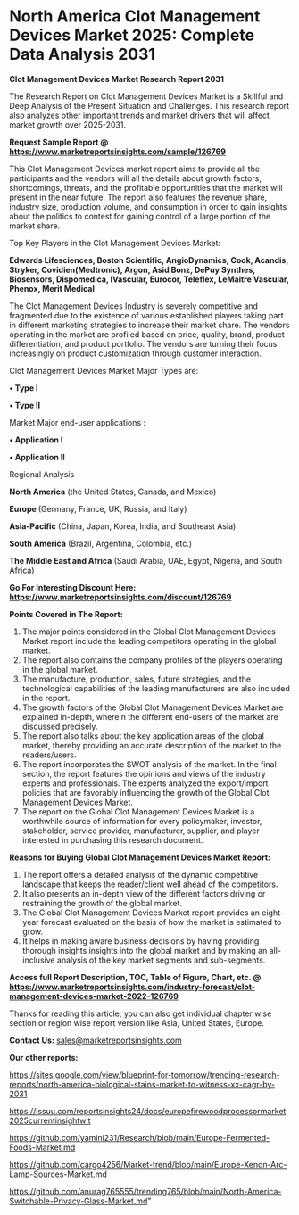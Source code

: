 # North America Clot Management Devices Market 2025: Complete Data Analysis 2031

<strong>Clot Management Devices Market Research Report 2031</strong>

The Research Report on Clot Management Devices Market is a Skillful and Deep Analysis of the Present Situation and Challenges. This research report also analyzes other important trends and market drivers that will affect market growth over 2025-2031.

<strong>Request Sample Report @ <a href=https://www.marketreportsinsights.com/sample/126769>https://www.marketreportsinsights.com/sample/126769</a></strong>

This Clot Management Devices market report aims to provide all the participants and the vendors will all the details about growth factors, shortcomings, threats, and the profitable opportunities that the market will present in the near future. The report also features the revenue share, industry size, production volume, and consumption in order to gain insights about the politics to contest for gaining control of a large portion of the market share.

Top Key Players in the Clot Management Devices Market:

<strong>Edwards Lifesciences, Boston Scientific, AngioDynamics, Cook, Acandis, Stryker, Covidien(Medtronic), Argon, Asid Bonz, DePuy Synthes, Biosensors, Dispomedica, IVascular, Eurocor, Teleflex, LeMaitre Vascular, Phenox, Merit Medical</strong>

The Clot Management Devices Industry is severely competitive and fragmented due to the existence of various established players taking part in different marketing strategies to increase their market share. The vendors operating in the market are profiled based on price, quality, brand, product differentiation, and product portfolio. The vendors are turning their focus increasingly on product customization through customer interaction.

Clot Management Devices Market Major Types are:

<strong>• Type I

• Type II</strong>

Market Major end-user applications :

<strong>• Application I

• Application II</strong>

Regional Analysis

</u><strong><b>North America</b></strong> (the United States, Canada, and Mexico)

<strong><b>Europe </b></strong>(Germany, France, UK, Russia, and Italy)

<strong><b>Asia-Pacific</b></strong> (China, Japan, Korea, India, and Southeast Asia)

<strong><b>South America</b></strong> (Brazil, Argentina, Colombia, etc.)

<strong><b>The Middle East and Africa</b></strong> (Saudi Arabia, UAE, Egypt, Nigeria, and South Africa)

<strong>Go For Interesting Discount Here: <a href=https://www.marketreportsinsights.com/discount/126769>https://www.marketreportsinsights.com/discount/126769</a></strong>

<strong>Points Covered in The Report:</strong>
<ol>
  <li>The major points considered in the Global Clot Management Devices Market report include the leading competitors operating in the global market.</li>
  <li>The report also contains the company profiles of the players operating in the global market.</li>
  <li>The manufacture, production, sales, future strategies, and the technological capabilities of the leading manufacturers are also included in the report.</li>
  <li>The growth factors of the Global Clot Management Devices Market are explained in-depth, wherein the different end-users of the market are discussed precisely.</li>
  <li>The report also talks about the key application areas of the global market, thereby providing an accurate description of the market to the readers/users.</li>
  <li>The report incorporates the SWOT analysis of the market. In the final section, the report features the opinions and views of the industry experts and professionals. The experts analyzed the export/import policies that are favorably influencing the growth of the Global Clot Management Devices Market.</li>
  <li>The report on the Global Clot Management Devices Market is a worthwhile source of information for every policymaker, investor, stakeholder, service provider, manufacturer, supplier, and player interested in purchasing this research document.</li>
</ol>
<strong>Reasons for Buying Global Clot Management Devices Market Report:</strong>

<ol>
  <li>The report offers a detailed analysis of the dynamic competitive landscape that keeps the reader/client well ahead of the competitors.</li>
  <li>It also presents an in-depth view of the different factors driving or restraining the growth of the global market.</li>
  <li>The Global Clot Management Devices Market report provides an eight-year forecast evaluated on the basis of how the market is estimated to grow.</li>
  <li>It helps in making aware business decisions by having providing thorough insights insights into the global market and by making an all-inclusive analysis of the key market segments and sub-segments.</li>
</ol>
<strong>Access full Report Description, TOC, Table of Figure, Chart, etc. @ <a href=https://www.marketreportsinsights.com/industry-forecast/clot-management-devices-market-2022-126769>https://www.marketreportsinsights.com/industry-forecast/clot-management-devices-market-2022-126769</a></strong>


Thanks for reading this article; you can also get individual chapter wise section or region wise report version like Asia, United States, Europe.

<strong>Contact Us:</strong>
sales@marketreportsinsights.com

<strong>Our other reports:</strong>

<a href=https://sites.google.com/view/blueprint-for-tomorrow/trending-research-reports/north-america-biological-stains-market-to-witness-xx-cagr-by-2031>https://sites.google.com/view/blueprint-for-tomorrow/trending-research-reports/north-america-biological-stains-market-to-witness-xx-cagr-by-2031</a>

<a href=https://issuu.com/reportsinsights24/docs/europefirewoodprocessormarket2025currentinsightwit>https://issuu.com/reportsinsights24/docs/europefirewoodprocessormarket2025currentinsightwit</a>

<a href=https://github.com/yamini231/Research/blob/main/Europe-Fermented-Foods-Market.md>https://github.com/yamini231/Research/blob/main/Europe-Fermented-Foods-Market.md</a>

<a href=https://github.com/cargo4256/Market-trend/blob/main/Europe-Xenon-Arc-Lamp-Sources-Market.md>https://github.com/cargo4256/Market-trend/blob/main/Europe-Xenon-Arc-Lamp-Sources-Market.md</a>

<a href=https://github.com/anurag765555/trending765/blob/main/North-America-Switchable-Privacy-Glass-Market.md>https://github.com/anurag765555/trending765/blob/main/North-America-Switchable-Privacy-Glass-Market.md</a>"
